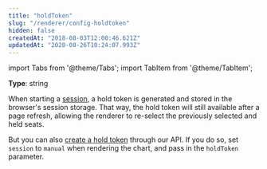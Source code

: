 ```yaml
---
title: "holdToken"
slug: "/renderer/config-holdtoken"
hidden: false
createdAt: "2018-08-03T12:00:46.621Z"
updatedAt: "2020-08-26T10:24:07.993Z"
---
```


import Tabs from '@theme/Tabs';
import TabItem from '@theme/TabItem';

**Type**: string  

When starting a [session](/docs/renderer/config-session), a hold token is generated and stored in the browser's session storage. That way, the hold token will still available after a page refresh, allowing the renderer to re-select the previously selected and held seats.

But you can also [create a hold token](/docs/api/create-a-hold-token) through our API. If you do so, set `session` to `manual` when rendering the chart, and pass in the `holdToken` parameter.
